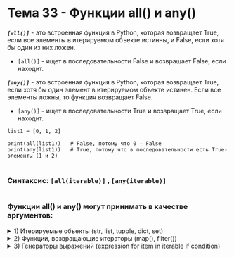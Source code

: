 # Тема 33 - Функции all() и any()

***`[all()]`*** -  это встроенная функция в Python, которая возвращает True, если все элементы в итерируемом объекте истинны, и False, если хотя бы один из них ложен. 

  - `[all()]` - ищет в последовательности False и возвращает False, если находит.

***`[any()]`*** -  это встроенная функция в Python, которая возвращает True, если хотя бы один элемент в итерируемом объекте истинен. Если все элементы ложны, то функция возвращает False. 

  - `[any()]` - ищет в последовательности True и возвращает True, если находит.
```
list1 = [0, 1, 2]

print(all(list1))   # False, потому что 0 - False
print(any(list1))   # True, потому что в последовательности есть True-элементы (1 и 2)
```
#

### Синтаксис:  `[all(iterable)]`  ,  `[any(iterable)]`

#
### Функции all() и any() могут принимать в качестве аргументов:

<details>
  <summary>1) Итерируемые объекты (str, list, tupple, dict, set)</summary> 
  
```
my_tuple = (0, 1, 2)

print(all(my_tuple))   # False, потому что 0 - False
print(any(my_tuple))   # True, потому что в последовательности есть True-элементы (1 и 2)
```
</details>
<details>
  <summary>2) Функции, возвращающие итераторы (map(), filter())</summary> 
  
```
my_list = [0, 1, 2, 3, 4, 5, 6, 7, 8, 9]

print(all(map(lambda x: x ** 2, my_list)))   # False
print(any(map(lambda x: x ** 2, my_list)))   # True

```
</details>
<details>
  <summary>3) Генераторы выражений (expression for item in iterable if condition)</summary> 
  
```
# [i ** 2 for i in range(10) if i > -1] -> [0, 1, 4, 9, 16, 25, 36, 49, 64, 81]

print(all([i ** 2 for i in range(10) if i > -1]))   # False
print(any([i ** 2 for i in range(10) if i > -1]))   # True
```
</details>












